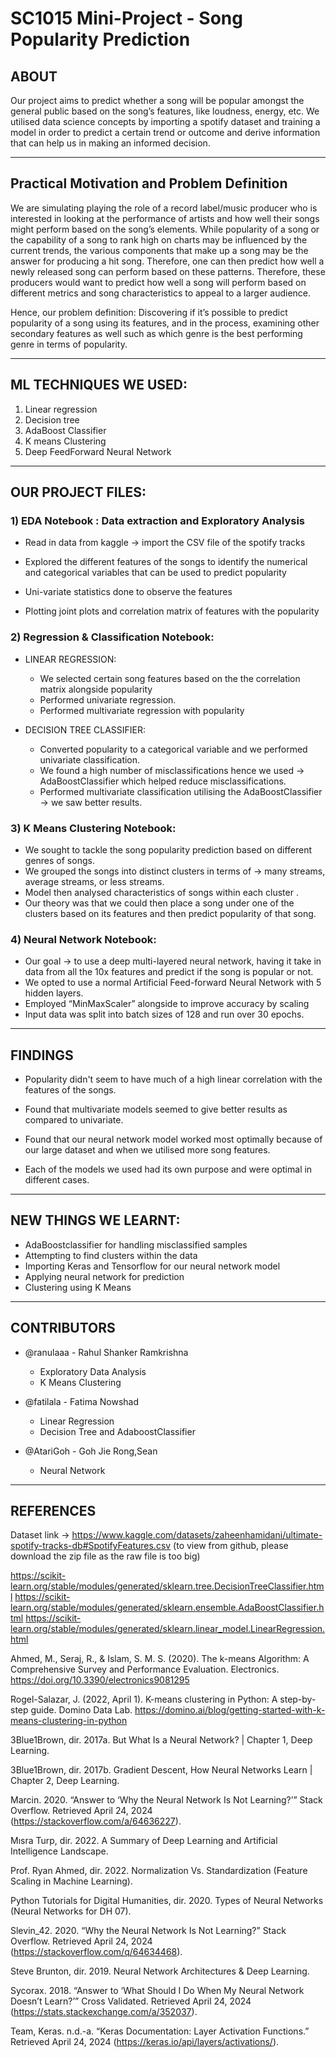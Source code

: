 # SC1015 Mini-Project - Song Popularity Prediction

## ABOUT

Our project aims to predict whether a song will be popular amongst the general public based on the song’s features, like loudness, energy, etc.
We utilised data science concepts by importing a spotify dataset and training a model in order to predict a certain trend or outcome and derive information that can help us in 
making an informed decision. 

---------------------------------------------------------------------------------------------------------------------------------------------------------------------------------------
## Practical Motivation and Problem Definition
We are simulating playing the role of a record label/music producer who is interested in looking at the performance of artists and how well their songs might perform based on the song’s elements.
While popularity of a song or the capability of a song to rank high on charts may be influenced by the current trends, the various components that make up a song may be the answer for producing a hit song. Therefore, one can then predict how well a newly released song can perform based on these patterns. Therefore, these producers would want to predict how well a song will perform based on different metrics and song characteristics to appeal to a larger audience. 

Hence, our problem definition: 
   Discovering if it’s possible to predict popularity of a song using its features, and in the process, examining other secondary features as well such as which genre is the best         performing genre in terms of popularity.

-------------------------------------------------------------------------------------------------------------------------------------------------------------------------------------
## ML TECHNIQUES WE USED: 
1) Linear regression
2) Decision tree
3) AdaBoost Classifier
4) K means Clustering
5) Deep FeedForward Neural Network

-------------------------------------------------------------------------------------------------------------------------------------------------------------------------------------
## OUR PROJECT FILES:

### 1) EDA Notebook : Data extraction and Exploratory Analysis
- Read in data from kaggle -> import the CSV file of the spotify tracks
  
- Explored the different features of the songs to identify the numerical and categorical variables that can be used to predict popularity
  
- Uni-variate statistics done to observe the features
  
- Plotting joint plots and correlation matrix of features with the popularity



### 2) Regression & Classification Notebook:

- LINEAR REGRESSION: 
   - We selected certain song features based on the the correlation matrix alongside popularity  
   - Performed univariate regression.  
   - Performed multivariate regression with popularity
 
- DECISION TREE CLASSIFIER:
   - Converted popularity to a categorical variable and we performed univariate classification.
   - We found a high number of misclassifications hence we used → AdaBoostClassifier which helped reduce misclassifications.
   - Performed multivariate classification utilising the AdaBoostClassifier → we saw better results.



### 3) K Means Clustering Notebook:

   - We sought to tackle the song popularity prediction based on different genres of songs.
   - We grouped the songs into distinct clusters in terms of → many streams, average streams, or less streams.
   - Model then analysed characteristics of songs within each cluster .
   - Our theory was that we could then place a song under one of the clusters based on its features and then predict  popularity of that song.



### 4) Neural Network Notebook:
   
   - Our goal → to use a deep multi-layered neural network, having it take in data from all the 10x features and predict if the song is popular or not. 
   - We opted to use a normal Artificial Feed-forward Neural Network with 5 hidden layers.
   - Employed “MinMaxScaler” alongside to improve accuracy by scaling
   - Input data was split into batch sizes of 128 and run over 30 epochs.



-------------------------------------------------------------------------------------------------------------------------------------------------------------------------------------
## FINDINGS

  - Popularity didn't seem to have much of a high linear correlation with the features of the songs.
    
  - Found that multivariate models seemed to give better results as compared to univariate.
    
  - Found that our neural network model worked most optimally because of our large dataset and when we utilised more song features.
    
  - Each of the models we used had its own purpose and were optimal in different cases.



-------------------------------------------------------------------------------------------------------------------------------------------------------------------------------------
## NEW THINGS WE LEARNT:

- AdaBoostclassifier for handling misclassified samples
- Attempting to find clusters within the data
- Importing Keras and Tensorflow for our neural network model
- Applying neural network for prediction
- Clustering using K Means

  

-------------------------------------------------------------------------------------------------------------------------------------------------------------------------------------
## CONTRIBUTORS

- @ranulaaa - Rahul Shanker Ramkrishna
     - Exploratory Data Analysis
     - K Means Clustering

- @fatilala - Fatima Nowshad
    - Linear Regression
    - Decision Tree and AdaboostClassifier

- @AtariGoh - Goh Jie Rong,Sean
    - Neural Network

  
-------------------------------------------------------------------------------------------------------------------------------------------------------------------------------------


## REFERENCES

Dataset link -> https://www.kaggle.com/datasets/zaheenhamidani/ultimate-spotify-tracks-db#SpotifyFeatures.csv (to view from github, please download the zip file as the raw file is too big)

https://scikit-learn.org/stable/modules/generated/sklearn.tree.DecisionTreeClassifier.html
https://scikit-learn.org/stable/modules/generated/sklearn.ensemble.AdaBoostClassifier.html
https://scikit-learn.org/stable/modules/generated/sklearn.linear_model.LinearRegression.html

Ahmed, M., Seraj, R., & Islam, S. M. S. (2020). The k-means Algorithm: A Comprehensive Survey and Performance Evaluation. Electronics. https://doi.org/10.3390/electronics9081295 

Rogel-Salazar, J. (2022, April 1). K-means clustering in Python: A step-by-step guide. Domino Data Lab. https://domino.ai/blog/getting-started-with-k-means-clustering-in-python  

3Blue1Brown, dir. 2017a. But What Is a Neural Network? | Chapter 1, Deep Learning.

3Blue1Brown, dir. 2017b. Gradient Descent, How Neural Networks Learn | Chapter 2, Deep Learning.

Marcin. 2020. “Answer to ‘Why the Neural Network Is Not Learning?’” Stack Overflow. Retrieved April 24, 2024 (https://stackoverflow.com/a/64636227).

Mısra Turp, dir. 2022. A Summary of Deep Learning and Artificial Intelligence Landscape.

Prof. Ryan Ahmed, dir. 2022. Normalization Vs. Standardization (Feature Scaling in Machine Learning).

Python Tutorials for Digital Humanities, dir. 2020. Types of Neural Networks (Neural Networks for DH 07).

Slevin_42. 2020. “Why the Neural Network Is Not Learning?” Stack Overflow. Retrieved April 24, 2024 (https://stackoverflow.com/q/64634468).

Steve Brunton, dir. 2019. Neural Network Architectures & Deep Learning.

Sycorax. 2018. “Answer to ‘What Should I Do When My Neural Network Doesn’t Learn?’” Cross Validated. Retrieved April 24, 2024 (https://stats.stackexchange.com/a/352037).

Team, Keras. n.d.-a. “Keras Documentation: Layer Activation Functions.” Retrieved April 24, 2024 (https://keras.io/api/layers/activations/).






  
    







      




   








   

   

